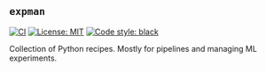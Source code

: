 ## `expman`

[![CI](https://github.com/alexandru-dinu/expman/actions/workflows/main.yml/badge.svg)](https://github.com/alexandru-dinu/expman/actions/workflows/main.yml)
[![License: MIT](https://img.shields.io/badge/License-MIT-blue.svg)](https://github.com/alexandru-dinu/expman/blob/main/LICENSE)
[![Code style: black](https://img.shields.io/badge/code%20style-black-000000.svg)](https://github.com/psf/black)

Collection of Python recipes. Mostly for pipelines and managing ML experiments.
